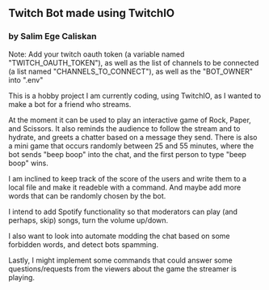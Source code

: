 ## Twitch Bot made using TwitchIO
### by Salim Ege Caliskan

Note: Add your twitch oauth token (a variable named "TWITCH_OAUTH_TOKEN"), as well as the list of channels to be connected (a list named "CHANNELS_TO_CONNECT"), as well as the "BOT_OWNER" into ".env"

This is a hobby project I am currently coding, using TwitchIO, as
I wanted to make a bot for a friend who streams.

At the moment it can be used to play an interactive game of Rock, Paper, and Scissors.
It also reminds the audience to follow the stream and to hydrate, and greets a chatter based on a message they send.
There is also a mini game that occurs randomly between 25 and 55 minutes, where the bot sends "beep boop" into the chat, and the first person to type "beep boop" wins.

I am inclined to keep track of the score of the users and write them to a local file and make it readeble with a command. And maybe add more words that can be randomly chosen by the bot.

I intend to add Spotify functionality so that moderators can play (and perhaps, skip) songs, turn the volume up/down.

I also want to look into automate modding the chat based on some forbidden words, and detect bots spamming.

Lastly, I might implement some commands that could answer some questions/requests from the viewers about the game the streamer is playing.